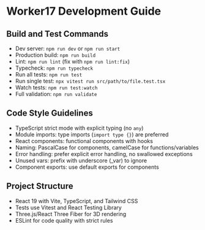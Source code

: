 # Worker17 Development Guide

## Build and Test Commands
- Dev server: `npm run dev` or `npm run start`
- Production build: `npm run build`
- Lint: `npm run lint` (fix with `npm run lint:fix`)
- Typecheck: `npm run typecheck`
- Run all tests: `npm run test`
- Run single test: `npx vitest run src/path/to/file.test.tsx`
- Watch tests: `npm run test:watch`
- Full validation: `npm run validate`

## Code Style Guidelines
- TypeScript strict mode with explicit typing (no `any`)
- Module imports: type imports (`import type {}`) are preferred
- React components: functional components with hooks
- Naming: PascalCase for components, camelCase for functions/variables
- Error handling: prefer explicit error handling, no swallowed exceptions
- Unused vars: prefix with underscore (_var) to ignore
- Component exports: use default exports for components

## Project Structure
- React 19 with Vite, TypeScript, and Tailwind CSS
- Tests use Vitest and React Testing Library
- Three.js/React Three Fiber for 3D rendering
- ESLint for code quality with strict rules